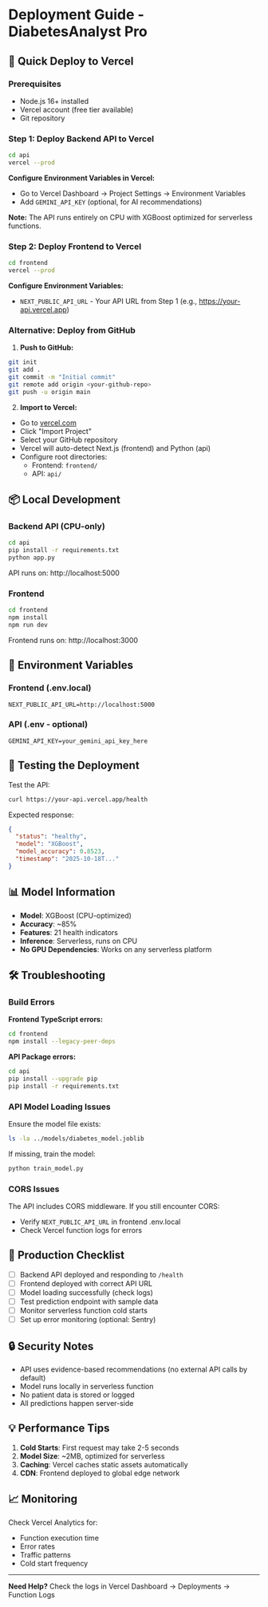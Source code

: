 # Deployment Guide - DiabetesAnalyst Pro

## 🚀 Quick Deploy to Vercel

### Prerequisites
- Node.js 16+ installed
- Vercel account (free tier available)
- Git repository

### Step 1: Deploy Backend API to Vercel

```bash
cd api
vercel --prod
```

**Configure Environment Variables in Vercel:**
- Go to Vercel Dashboard → Project Settings → Environment Variables
- Add `GEMINI_API_KEY` (optional, for AI recommendations)

**Note:** The API runs entirely on CPU with XGBoost optimized for serverless functions.

### Step 2: Deploy Frontend to Vercel

```bash
cd frontend
vercel --prod
```

**Configure Environment Variables:**
- `NEXT_PUBLIC_API_URL` - Your API URL from Step 1 (e.g., https://your-api.vercel.app)

### Alternative: Deploy from GitHub

1. **Push to GitHub:**
```bash
git init
git add .
git commit -m "Initial commit"
git remote add origin <your-github-repo>
git push -u origin main
```

2. **Import to Vercel:**
- Go to [vercel.com](https://vercel.com)
- Click "Import Project"
- Select your GitHub repository
- Vercel will auto-detect Next.js (frontend) and Python (api)
- Configure root directories:
  - Frontend: `frontend/`
  - API: `api/`

## 📦 Local Development

### Backend API (CPU-only)

```bash
cd api
pip install -r requirements.txt
python app.py
```

API runs on: http://localhost:5000

### Frontend

```bash
cd frontend
npm install
npm run dev
```

Frontend runs on: http://localhost:3000

## 🔧 Environment Variables

### Frontend (.env.local)
```env
NEXT_PUBLIC_API_URL=http://localhost:5000
```

### API (.env - optional)
```env
GEMINI_API_KEY=your_gemini_api_key_here
```

## 🧪 Testing the Deployment

Test the API:
```bash
curl https://your-api.vercel.app/health
```

Expected response:
```json
{
  "status": "healthy",
  "model": "XGBoost",
  "model_accuracy": 0.8523,
  "timestamp": "2025-10-18T..."
}
```

## 📊 Model Information

- **Model**: XGBoost (CPU-optimized)
- **Accuracy**: ~85%
- **Features**: 21 health indicators
- **Inference**: Serverless, runs on CPU
- **No GPU Dependencies**: Works on any serverless platform

## 🛠️ Troubleshooting

### Build Errors

**Frontend TypeScript errors:**
```bash
cd frontend
npm install --legacy-peer-deps
```

**API Package errors:**
```bash
cd api
pip install --upgrade pip
pip install -r requirements.txt
```

### API Model Loading Issues

Ensure the model file exists:
```bash
ls -la ../models/diabetes_model.joblib
```

If missing, train the model:
```bash
python train_model.py
```

### CORS Issues

The API includes CORS middleware. If you still encounter CORS:
- Verify `NEXT_PUBLIC_API_URL` in frontend .env.local
- Check Vercel function logs for errors

## 📱 Production Checklist

- [ ] Backend API deployed and responding to `/health`
- [ ] Frontend deployed with correct API URL
- [ ] Model loading successfully (check logs)
- [ ] Test prediction endpoint with sample data
- [ ] Monitor serverless function cold starts
- [ ] Set up error monitoring (optional: Sentry)

## 🔒 Security Notes

- API uses evidence-based recommendations (no external API calls by default)
- Model runs locally in serverless function
- No patient data is stored or logged
- All predictions happen server-side

## 💡 Performance Tips

1. **Cold Starts**: First request may take 2-5 seconds
2. **Model Size**: ~2MB, optimized for serverless
3. **Caching**: Vercel caches static assets automatically
4. **CDN**: Frontend deployed to global edge network

## 📈 Monitoring

Check Vercel Analytics for:
- Function execution time
- Error rates
- Traffic patterns
- Cold start frequency

---

**Need Help?** Check the logs in Vercel Dashboard → Deployments → Function Logs
